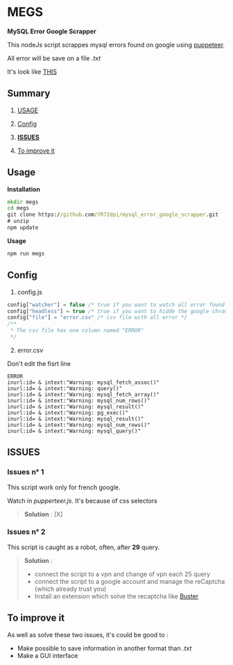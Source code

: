 # MEGS

**MySQL Error Google Scrapper**

This nodeJs script scrappes mysql errors found on google using [puppeteer](https://github.com/puppeteer/puppeteer).

All error will be save on a file *.txt*

It's look like [THIS](https://www.instagram.com/reel/Chm_IjoDS5n/)

## Summary

1. [USAGE](#Usage)

2. [Config](#Config)

3. [**ISSUES**](#ISSUES)

4. [To improve it](#to-improve-it)

## Usage

**Installation**

```cmd
mkdir megs
cd megs
git clone https://github.com/YR72dpi/mysql_error_google_scrapper.git
# unzip
npm update
```

**Usage**

```cmd
npm run megs
```


## Config

1. config.js

```javascript
config["watcher"] = false /* true if you want to watch all error found in real time */
config["headless"] = true /* true if you want to hidde the google chrome copy */
config["file"] = "error.csv" /* csv file with all error */
/**
 * The csv file has one column named "ERROR"
 */

```

2. error.csv

Don't edit the fisrt line
```csv
ERROR 
inurl:id= & intext:"Warning: mysql_fetch_assoc()"
inurl:id= & intext:"Warning: query()"
inurl:id= & intext:"Warning: mysql_fetch_array()"
inurl:id= & intext:"Warning: mysql_num_rows()"
inurl:id= & intext:"Warning: mysql_result()"
inurl:id= & intext:"Warning: pg_exec()"
inurl:id= & intext:"Warning: mysql_result()"
inurl:id= & intext:"Warning: mysql_num_rows()"
inurl:id= & intext:"Warning: mysql_query()"

```


## ISSUES

### Issues n° 1
This script work only for french google.

Watch in *pupperteer.js*. It's because of css selectors

>**Solution** : [X]

### Issues n° 2
This script is caught as a robot, often, after **29** query.

>**Solution** :    
>- connect the script to a vpn and change of vpn each 25 query
>- connect the script to a google account and manage the reCaptcha (which already trust you)
>- Install an extension which solve the recaptcha like [Buster](https://chrome.google.com/webstore/detail/buster-captcha-solver-for/mpbjkejclgfgadiemmefgebjfooflfhl)

## To improve it

As well as solve these two issues, it's could be good to :

- Make possible to save information in another format than *.txt*
- Make a GUI interface